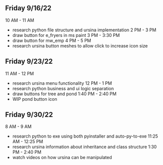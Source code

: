 ## Friday 9/16/22

10 AM - 11 AM
* research python file structure and ursina implementation
2 PM - 3 PM
* draw button for e_fryers in ms paint
3 PM - 3:30 PM
* draw button for mw_emp
4 PM - 5 PM
* research ursina button meshes to allow click to increase icon size

## Friday 9/23/22

11 AM - 12 PM
* research ursina menu functionality
12 PM - 1 PM
* research python business and ui logic separation
* draw buttons for tree and pond
1:40 PM - 2:40 PM
* WIP pond button icon

## Friday 9/30/22

8 AM - 9 AM
* research python to exe using both pyinstaller and auto-py-to-exe
11:25 AM - 12:25 PM
* research ursina information about inheritance and class structure
1:30 PM - 2:40 PM
* watch videos on how ursina can be manipulated